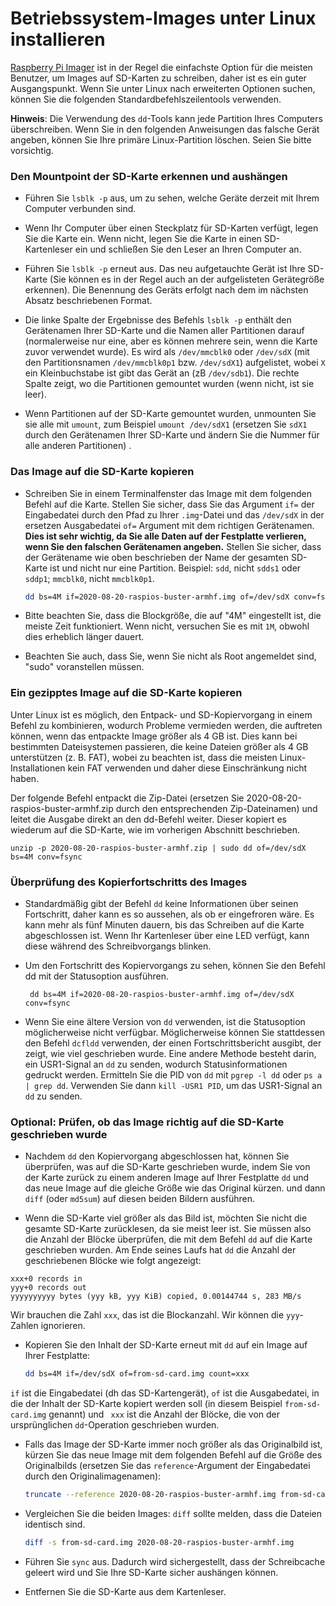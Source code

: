 # Betriebssystem-Images unter Linux installieren

[Raspberry Pi Imager](README.md) ist in der Regel die einfachste Option für die meisten Benutzer, um Images auf SD-Karten zu schreiben, daher ist es ein guter Ausgangspunkt. Wenn Sie unter Linux nach erweiterten Optionen suchen, können Sie die folgenden Standardbefehlszeilentools verwenden.

**Hinweis**: Die Verwendung des `dd`-Tools kann jede Partition Ihres Computers überschreiben. Wenn Sie in den folgenden Anweisungen das falsche Gerät angeben, können Sie Ihre primäre Linux-Partition löschen. Seien Sie bitte vorsichtig.

### Den Mountpoint der SD-Karte erkennen und aushängen
- Führen Sie `lsblk -p` aus, um zu sehen, welche Geräte derzeit mit Ihrem Computer verbunden sind.

- Wenn Ihr Computer über einen Steckplatz für SD-Karten verfügt, legen Sie die Karte ein. Wenn nicht, legen Sie die Karte in einen SD-Kartenleser ein und schließen Sie den Leser an Ihren Computer an.

- Führen Sie `lsblk -p` erneut aus. Das neu aufgetauchte Gerät ist Ihre SD-Karte (Sie können es in der Regel auch an der aufgelisteten Gerätegröße erkennen). Die Benennung des Geräts erfolgt nach dem im nächsten Absatz beschriebenen Format.

- Die linke Spalte der Ergebnisse des Befehls `lsblk -p` enthält den Gerätenamen Ihrer SD-Karte und die Namen aller Partitionen darauf (normalerweise nur eine, aber es können mehrere sein, wenn die Karte zuvor verwendet wurde). Es wird als `/dev/mmcblk0` oder `/dev/sdX` (mit den Partitionsnamen `/dev/mmcblk0p1` bzw. `/dev/sdX1`) aufgelistet, wobei `X` ein Kleinbuchstabe ist gibt das Gerät an (zB `/dev/sdb1`). Die rechte Spalte zeigt, wo die Partitionen gemountet wurden (wenn nicht, ist sie leer).

- Wenn Partitionen auf der SD-Karte gemountet wurden, unmounten Sie sie alle mit `umount`, zum Beispiel `umount /dev/sdX1` (ersetzen Sie `sdX1` durch den Gerätenamen Ihrer SD-Karte und ändern Sie die Nummer für alle anderen Partitionen) .

### Das Image auf die SD-Karte kopieren

- Schreiben Sie in einem Terminalfenster das Image mit dem folgenden Befehl auf die Karte. Stellen Sie sicher, dass Sie das Argument `if=` der Eingabedatei durch den Pfad zu Ihrer `.img`-Datei und das `/dev/sdX` in der ersetzen Ausgabedatei `of=` Argument mit dem richtigen Gerätenamen. **Dies ist sehr wichtig, da Sie alle Daten auf der Festplatte verlieren, wenn Sie den falschen Gerätenamen angeben.** Stellen Sie sicher, dass der Gerätename wie oben beschrieben der Name der gesamten SD-Karte ist und nicht nur eine Partition. Beispiel: `sdd`, nicht `sdds1` oder `sddp1`; `mmcblk0`, nicht `mmcblk0p1`.

    ```bash
    dd bs=4M if=2020-08-20-raspios-buster-armhf.img of=/dev/sdX conv=fsync
    ```

- Bitte beachten Sie, dass die Blockgröße, die auf "4M" eingestellt ist, die meiste Zeit funktioniert. Wenn nicht, versuchen Sie es mit `1M`, obwohl dies erheblich länger dauert.

- Beachten Sie auch, dass Sie, wenn Sie nicht als Root angemeldet sind, "sudo" voranstellen müssen.

### Ein gezipptes Image auf die SD-Karte kopieren

Unter Linux ist es möglich, den Entpack- und SD-Kopiervorgang in einem Befehl zu kombinieren, wodurch Probleme vermieden werden, die auftreten können, wenn das entpackte Image größer als 4 GB ist. Dies kann bei bestimmten Dateisystemen passieren, die keine Dateien größer als 4 GB unterstützen (z. B. FAT), wobei zu beachten ist, dass die meisten Linux-Installationen kein FAT verwenden und daher diese Einschränkung nicht haben.

Der folgende Befehl entpackt die Zip-Datei (ersetzen Sie 2020-08-20-raspios-buster-armhf.zip durch den entsprechenden Zip-Dateinamen) und leitet die Ausgabe direkt an den dd-Befehl weiter. Dieser kopiert es wiederum auf die SD-Karte, wie im vorherigen Abschnitt beschrieben.
```
unzip -p 2020-08-20-raspios-buster-armhf.zip | sudo dd of=/dev/sdX bs=4M conv=fsync
```

### Überprüfung des Kopierfortschritts des Images

- Standardmäßig gibt der Befehl `dd` keine Informationen über seinen Fortschritt, daher kann es so aussehen, als ob er eingefroren wäre. Es kann mehr als fünf Minuten dauern, bis das Schreiben auf die Karte abgeschlossen ist. Wenn Ihr Kartenleser über eine LED verfügt, kann diese während des Schreibvorgangs blinken.

- Um den Fortschritt des Kopiervorgangs zu sehen, können Sie den Befehl dd mit der Statusoption ausführen.
   ```
    dd bs=4M if=2020-08-20-raspios-buster-armhf.img of=/dev/sdX conv=fsync
   ```
- Wenn Sie eine ältere Version von `dd` verwenden, ist die Statusoption möglicherweise nicht verfügbar. Möglicherweise können Sie stattdessen den Befehl `dcfldd` verwenden, der einen Fortschrittsbericht ausgibt, der zeigt, wie viel geschrieben wurde. Eine andere Methode besteht darin, ein USR1-Signal an `dd` zu senden, wodurch Statusinformationen gedruckt werden. Ermitteln Sie die PID von `dd` mit `pgrep -l dd` oder `ps a | grep dd`. Verwenden Sie dann `kill -USR1 PID`, um das USR1-Signal an `dd` zu senden.

### Optional: Prüfen, ob das Image richtig auf die SD-Karte geschrieben wurde

- Nachdem `dd` den Kopiervorgang abgeschlossen hat, können Sie überprüfen, was auf die SD-Karte geschrieben wurde, indem Sie von der Karte zurück zu einem anderen Image auf Ihrer Festplatte `dd` und das neue Image auf die gleiche Größe wie das Original kürzen. und dann `diff` (oder `md5sum`) auf diesen beiden Bildern ausführen.

- Wenn die SD-Karte viel größer als das Bild ist, möchten Sie nicht die gesamte SD-Karte zurücklesen, da sie meist leer ist. Sie müssen also die Anzahl der Blöcke überprüfen, die mit dem Befehl `dd` auf die Karte geschrieben wurden. Am Ende seines Laufs hat `dd` die Anzahl der geschriebenen Blöcke wie folgt angezeigt:
```
xxx+0 records in
yyy+0 records out
yyyyyyyyyy bytes (yyy kB, yyy KiB) copied, 0.00144744 s, 283 MB/s
```
Wir brauchen die Zahl `xxx`, das ist die Blockanzahl. Wir können die `yyy`-Zahlen ignorieren.

- Kopieren Sie den Inhalt der SD-Karte erneut mit `dd` auf ein Image auf Ihrer Festplatte:
    ```bash
    dd bs=4M if=/dev/sdX of=from-sd-card.img count=xxx
    ```
`if` ist die Eingabedatei (dh das SD-Kartengerät), `of` ist die Ausgabedatei, in die der Inhalt der SD-Karte kopiert werden soll (in diesem Beispiel `from-sd-card.img` genannt) und ` xxx` ist die Anzahl der Blöcke, die von der ursprünglichen `dd`-Operation geschrieben wurden.

- Falls das Image der SD-Karte immer noch größer als das Originalbild ist, kürzen Sie das neue Image mit dem folgenden Befehl auf die Größe des Originalbilds (ersetzen Sie das `reference`-Argument der Eingabedatei durch den Originalimagenamen):
    ```bash
    truncate --reference 2020-08-20-raspios-buster-armhf.img from-sd-card.img
    ```
- Vergleichen Sie die beiden Images: `diff` sollte melden, dass die Dateien identisch sind.
    ```bash
    diff -s from-sd-card.img 2020-08-20-raspios-buster-armhf.img
    ```
- Führen Sie `sync` aus. Dadurch wird sichergestellt, dass der Schreibcache geleert wird und Sie Ihre SD-Karte sicher aushängen können.

- Entfernen Sie die SD-Karte aus dem Kartenleser.
